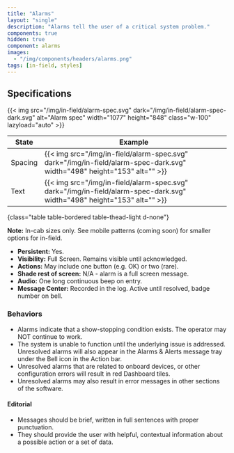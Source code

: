 ```yaml
---
title: "Alarms"
layout: "single"
description: "Alarms tell the user of a critical system problem."
components: true
hidden: true
component: alarms
images:
  - "/img/components/headers/alarms.png"
tags: [in-field, styles]
---
```


## Specifications

{{< img src="/img/in-field/alarm-spec.svg" dark="/img/in-field/alarm-spec-dark.svg" alt="Alarm spec" width="1077" height="848" class="w-100" lazyload="auto" >}}

<!-- prettier-ignore-start -->
| State    | Example                                                                                                                 |
| -------- | ----------------------------------------------------------------------------------------------------------------------- |
| Spacing  | {{< img src="/img/in-field/alarm-spec.svg" dark="/img/in-field/alarm-spec-dark.svg" width="498" height="153" alt="" >}} |
| Text     | {{< img src="/img/in-field/alarm-spec.svg" dark="/img/in-field/alarm-spec-dark.svg" width="498" height="153" alt="" >}} |
{class="table table-bordered table-thead-light d-none"}
<!-- prettier-ignore-end -->

**Note:** In-cab sizes only. See mobile patterns (coming soon) for smaller options for in-field.

- **Persistent:** Yes.
- **Visibility:** Full Screen. Remains visible until acknowledged.
- **Actions:** May include one button (e.g. OK) or two (rare).
- **Shade rest of screen:** N/A - alarm is a full screen message.
- **Audio:** One long continuous beep on entry.
- **Message Center:** Recorded in the log. Active until resolved, badge number on bell.

### Behaviors

- Alarms indicate that a show-stopping condition exists. The operator may NOT continue to work.
- The system is unable to function until the underlying issue is addressed. Unresolved alarms will also appear in the Alarms & Alerts message tray under the Bell icon in the Action bar.
- Unresolved alarms that are related to onboard devices, or other configuration errors will result in red Dashboard tiles.
- Unresolved alarms may also result in error messages in other sections of the software.

#### Editorial

- Messages should be brief, written in full sentences with proper punctuation.
- They should provide the user with helpful, contextual information about a possible action or a set of data.
